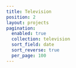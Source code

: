 ```yaml
---
title: Television
position: 2
layout: projects
pagination:
  enabled: true
  collection: television
  sort_field: date
  sort_reverse: true
  per_page: 100
---
```


